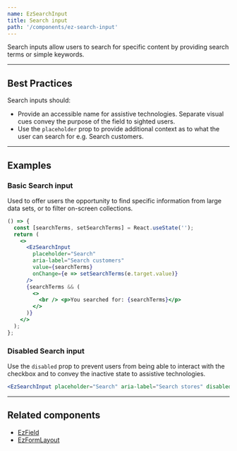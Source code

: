 ```yaml
---
name: EzSearchInput
title: Search input
path: '/components/ez-search-input'
---
```


Search inputs allow users to search for specific content by providing search terms or simple keywords.

---

## Best Practices

Search inputs should:

- Provide an accessible name for assistive technologies. Separate visual cues convey the purpose of the field to sighted users.
- Use the `placeholder` prop to provide additional context as to what the user can search for e.g. Search customers.

---

## Examples

### Basic Search input

Used to offer users the opportunity to find specific information from large data sets, or to filter on-screen collections.

```jsx
() => {
  const [searchTerms, setSearchTerms] = React.useState('');
  return (
    <>
      <EzSearchInput
        placeholder="Search"
        aria-label="Search customers"
        value={searchTerms}
        onChange={e => setSearchTerms(e.target.value)}
      />
      {searchTerms && (
        <>
          <br /> <p>You searched for: {searchTerms}</p>
        </>
      )}
    </>
  );
};
```

### Disabled Search input

Use the `disabled` prop to prevent users from being able to interact with the checkbox and to convey the inactive state to assistive technologies.

```jsx
<EzSearchInput placeholder="Search" aria-label="Search stores" disabled />
```

---

## Related components

- [EzField](/components/ez-field)
- [EzFormLayout](/components/ez-form-layout)
